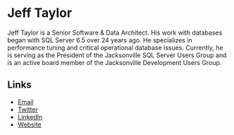 # Jeff Taylor

Jeff Taylor is a Senior Software & Data Architect. His work with databases began with SQL Server 6.5 over 24 years ago. He specializes in performance tuning and critical operational database issues. Currently, he is serving as the President of the Jacksonville SQL Server Users Group and is an active board member of the Jacksonville Development Users Group.

## Links

- [Email](jeff@reviewmydb.com)
- [Twitter](https://twitter.com/aspnerd)
- [LinkedIn](https://www.linkedin.com/in/reviewmydb/)
- [Website](https://blog.reviewmydb.com/)